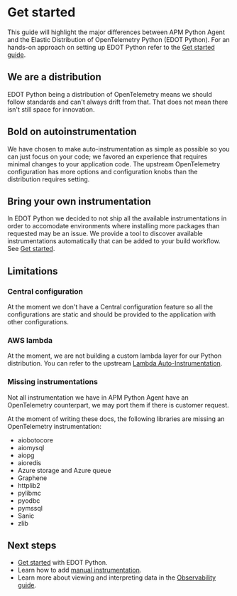 <!--
Goal of this doc:
The user is able to understand the differences between the APM Python agent and EDOT
-->

# Get started

This guide will highlight the major differences between APM Python Agent and the Elastic Distribution of OpenTelemetry Python (EDOT Python).
For an hands-on approach on setting up EDOT Python refer to the [Get started guide](./get-started.md).

## We are a distribution

EDOT Python being a distribution of OpenTelemetry means we should follow standards and can't always drift from that. That does not mean there isn't still space for innovation.

## Bold on autoinstrumentation

We have chosen to make auto-instrumentation as simple as possible so you can just focus on your code; we favored an experience that requires minimal changes to your application code. The upstream OpenTelemetry configuration has more options and configuration knobs than the distribution requires setting.

## Bring your own instrumentation

In EDOT Python we decided to not ship all the available instrumentations in order to accomodate environments where installing more packages than requested may be an issue.
We provide a tool to discover available instrumentations automatically that can be added to your build workflow. See [Get started](https://github.com/elastic/elastic-otel-python/blob/main/docs/get-started.md#install-the-available-instrumentation).

## Limitations

### Central configuration

At the moment we don't have a Central configuration feature so all the configurations are static and should be provided to the application with other configurations.

### AWS lambda

At the moment, we are not building a custom lambda layer for our Python distribution. You can refer to the upstream [Lambda Auto-Instrumentation](https://opentelemetry.io/docs/faas/lambda-auto-instrument/).

### Missing instrumentations

Not all instrumentation we have in APM Python Agent have an OpenTelemetry counterpart, we may port them if there is customer request.

At the moment of writing these docs, the following libraries are missing an OpenTelemetry instrumentation:
- aiobotocore
- aiomysql
- aiopg
- aioredis
- Azure storage and Azure queue
- Graphene
- httplib2
- pylibmc
- pyodbc
- pymssql
- Sanic
- zlib

<!-- ✅ What they should do next -->
## Next steps

* [Get started](./get-started.md) with EDOT Python.
* Learn how to add [manual instrumentation](./manual-instrumentation.md).
* Learn more about viewing and interpreting data in the [Observability guide](https://www.elastic.co/guide/en/observability/current/apm.html).
